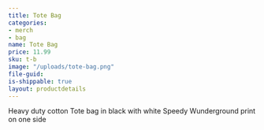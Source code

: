 ```yaml
---
title: Tote Bag
categories:
- merch
- bag
name: Tote Bag
price: 11.99
sku: t-b
image: "/uploads/tote-bag.png"
file-guid: 
is-shippable: true
layout: productdetails
---
```


Heavy duty cotton Tote bag in black with white Speedy Wunderground print on one side